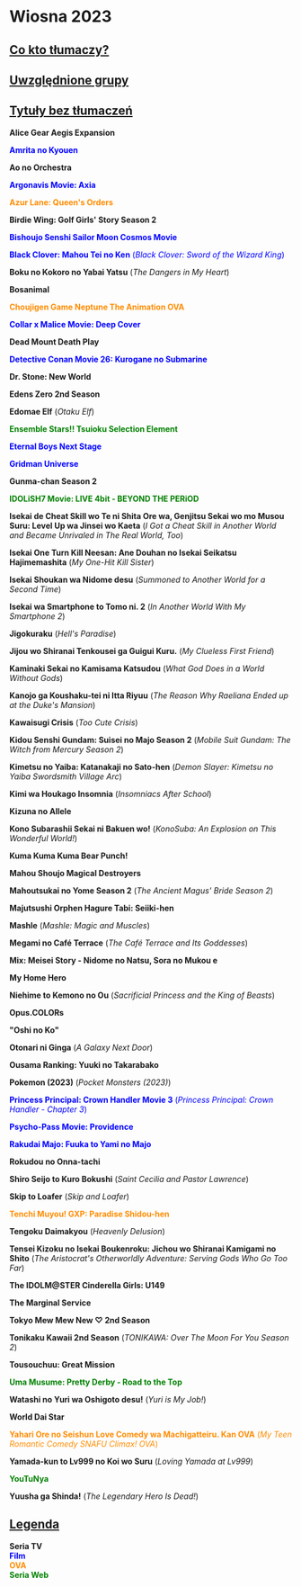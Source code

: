 # Wiosna 2023 #

## <u>Co kto tłumaczy?</u> ##



## <u>Uwzględnione grupy</u> ##



## <u>Tytuły bez tłumaczeń</u> ##

**Alice Gear Aegis Expansion**

<span style="color:blue">**Amrita no Kyouen**</span>

**Ao no Orchestra**

<span style="color:blue">**Argonavis Movie: Axia**</span>

<span style="color:darkorange">**Azur Lane: Queen's Orders**</span>

**Birdie Wing: Golf Girls' Story Season 2**

<span style="color:blue">**Bishoujo Senshi Sailor Moon Cosmos Movie**</span>

<span style="color:blue">**Black Clover: Mahou Tei no Ken** (*Black Clover: Sword of the Wizard King*)</span>

**Boku no Kokoro no Yabai Yatsu** (*The Dangers in My Heart*)

**Bosanimal**

<span style="color:darkorange">**Choujigen Game Neptune The Animation OVA**</span>

<span style="color:blue">**Collar x Malice Movie: Deep Cover**</span>

**Dead Mount Death Play**

<span style="color:blue">**Detective Conan Movie 26: Kurogane no Submarine**</span>

**Dr. Stone: New World**

**Edens Zero 2nd Season**

**Edomae Elf** (*Otaku Elf*)

<span style="color:green">**Ensemble Stars!! Tsuioku Selection Element**</span>

<span style="color:blue">**Eternal Boys Next Stage**</span>

<span style="color:blue">**Gridman Universe**</span>

**Gunma-chan Season 2**

<span style="color:green">**IDOLiSH7 Movie: LIVE 4bit - BEYOND THE PERiOD**</span>

**Isekai de Cheat Skill wo Te ni Shita Ore wa, Genjitsu Sekai wo mo Musou Suru: Level Up wa Jinsei wo Kaeta** (*I Got a Cheat Skill in Another World and Became Unrivaled in The Real World, Too*)

**Isekai One Turn Kill Neesan: Ane Douhan no Isekai Seikatsu Hajimemashita** (*My One-Hit Kill Sister*)

**Isekai Shoukan wa Nidome desu** (*Summoned to Another World for a Second Time*)

**Isekai wa Smartphone to Tomo ni. 2** (*In Another World With My Smartphone 2*)

**Jigokuraku** (*Hell's Paradise*)

**Jijou wo Shiranai Tenkousei ga Guigui Kuru.** (*My Clueless First Friend*)

**Kaminaki Sekai no Kamisama Katsudou** (*What God Does in a World Without Gods*)

**Kanojo ga Koushaku-tei ni Itta Riyuu** (*The Reason Why Raeliana Ended up at the Duke's Mansion*)

**Kawaisugi Crisis** (*Too Cute Crisis*)

**Kidou Senshi Gundam: Suisei no Majo Season 2** (*Mobile Suit Gundam: The Witch from Mercury Season 2*)

**Kimetsu no Yaiba: Katanakaji no Sato-hen** (*Demon Slayer: Kimetsu no Yaiba Swordsmith Village Arc*)

**Kimi wa Houkago Insomnia** (*Insomniacs After School*)

**Kizuna no Allele**

**Kono Subarashii Sekai ni Bakuen wo!** (*KonoSuba: An Explosion on This Wonderful World!*)

**Kuma Kuma Kuma Bear Punch!**

**Mahou Shoujo Magical Destroyers**

**Mahoutsukai no Yome Season 2** (*The Ancient Magus' Bride Season 2*)

**Majutsushi Orphen Hagure Tabi: Seiiki-hen**

**Mashle** (*Mashle: Magic and Muscles*)

**Megami no Café Terrace** (*The Café Terrace and Its Goddesses*)

**Mix: Meisei Story - Nidome no Natsu, Sora no Mukou e**

**My Home Hero**

**Niehime to Kemono no Ou** (*Sacrificial Princess and the King of Beasts*)

**Opus.COLORs**

**"Oshi no Ko"**

**Otonari ni Ginga** (*A Galaxy Next Door*)

**Ousama Ranking: Yuuki no Takarabako**

**Pokemon (2023)** (*Pocket Monsters (2023)*)

<span style="color:blue">**Princess Principal: Crown Handler Movie 3** (*Princess Principal: Crown Handler - Chapter 3*)</span>

<span style="color:blue">**Psycho-Pass Movie: Providence**</span>

<span style="color:blue">**Rakudai Majo: Fuuka to Yami no Majo**</span>

**Rokudou no Onna-tachi**

**Shiro Seijo to Kuro Bokushi** (*Saint Cecilia and Pastor Lawrence*)

**Skip to Loafer** (*Skip and Loafer*)

<span style="color:darkorange">**Tenchi Muyou! GXP: Paradise Shidou-hen**</span>

**Tengoku Daimakyou** (*Heavenly Delusion*)

**Tensei Kizoku no Isekai Boukenroku: Jichou wo Shiranai Kamigami no Shito** (*The Aristocrat's Otherworldly Adventure: Serving Gods Who Go Too Far*)

**The IDOLM@STER Cinderella Girls: U149**

**The Marginal Service**

**Tokyo Mew Mew New ♡ 2nd Season**

**Tonikaku Kawaii 2nd Season** (*TONIKAWA: Over The Moon For You Season 2*)

**Tousouchuu: Great Mission**

<span style="color:green">**Uma Musume: Pretty Derby - Road to the Top**</span>

**Watashi no Yuri wa Oshigoto desu!** (*Yuri is My Job!*)

**World Dai Star**

<span style="color:darkorange">**Yahari Ore no Seishun Love Comedy wa Machigatteiru. Kan OVA** (*My Teen Romantic Comedy SNAFU Climax! OVA*)</span>

**Yamada-kun to Lv999 no Koi wo Suru** (*Loving Yamada at Lv999*)

<span style="color:green">**YouTuNya**</span>

**Yuusha ga Shinda!** (*The Legendary Hero Is Dead!*)

## <u>Legenda</u> ##

**Seria TV**  
<span style="color:blue">**Film**</span>  
<span style="color:darkorange">**OVA**</span>  
<span style="color:green">**Seria Web**</span>  